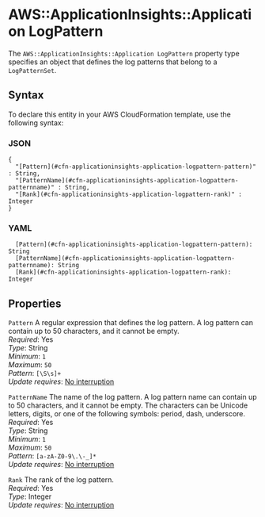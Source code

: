 # AWS::ApplicationInsights::Application LogPattern<a name="aws-properties-applicationinsights-application-logpattern"></a>

The `AWS::ApplicationInsights::Application LogPattern` property type specifies an object that defines the log patterns that belong to a `LogPatternSet`\.

## Syntax<a name="aws-properties-applicationinsights-application-logpattern-syntax"></a>

To declare this entity in your AWS CloudFormation template, use the following syntax:

### JSON<a name="aws-properties-applicationinsights-application-logpattern-syntax.json"></a>

```
{
  "[Pattern](#cfn-applicationinsights-application-logpattern-pattern)" : String,
  "[PatternName](#cfn-applicationinsights-application-logpattern-patternname)" : String,
  "[Rank](#cfn-applicationinsights-application-logpattern-rank)" : Integer
}
```

### YAML<a name="aws-properties-applicationinsights-application-logpattern-syntax.yaml"></a>

```
  [Pattern](#cfn-applicationinsights-application-logpattern-pattern): String
  [PatternName](#cfn-applicationinsights-application-logpattern-patternname): String
  [Rank](#cfn-applicationinsights-application-logpattern-rank): Integer
```

## Properties<a name="aws-properties-applicationinsights-application-logpattern-properties"></a>

`Pattern` <a name="cfn-applicationinsights-application-logpattern-pattern"></a>
A regular expression that defines the log pattern\. A log pattern can contain up to 50 characters, and it cannot be empty\.  
_Required_: Yes  
_Type_: String  
_Minimum_: `1`  
_Maximum_: `50`  
_Pattern_: `[\S\s]+`  
_Update requires_: [No interruption](https://docs.aws.amazon.com/AWSCloudFormation/latest/UserGuide/using-cfn-updating-stacks-update-behaviors.html#update-no-interrupt)

`PatternName` <a name="cfn-applicationinsights-application-logpattern-patternname"></a>
The name of the log pattern\. A log pattern name can contain up to 50 characters, and it cannot be empty\. The characters can be Unicode letters, digits, or one of the following symbols: period, dash, underscore\.  
_Required_: Yes  
_Type_: String  
_Minimum_: `1`  
_Maximum_: `50`  
_Pattern_: `[a-zA-Z0-9\.\-_]*`  
_Update requires_: [No interruption](https://docs.aws.amazon.com/AWSCloudFormation/latest/UserGuide/using-cfn-updating-stacks-update-behaviors.html#update-no-interrupt)

`Rank` <a name="cfn-applicationinsights-application-logpattern-rank"></a>
The rank of the log pattern\.  
_Required_: Yes  
_Type_: Integer  
_Update requires_: [No interruption](https://docs.aws.amazon.com/AWSCloudFormation/latest/UserGuide/using-cfn-updating-stacks-update-behaviors.html#update-no-interrupt)
